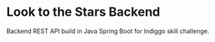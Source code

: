 # Look to the Stars Backend
Backend REST API build in Java Spring Boot for Indiggo skill challenge.
